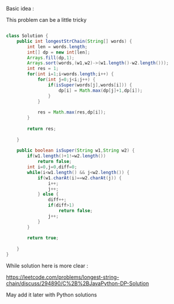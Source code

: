 Basic idea :

This problem can be a little tricky


```Java

class Solution {
    public int longestStrChain(String[] words) {
        int len = words.length;
        int[] dp = new int[len];
        Arrays.fill(dp,1);
        Arrays.sort(words,(w1,w2)->(w1.length()-w2.length()));
        int res = 1;
        for(int i=1;i<words.length;i++) {
            for(int j=0;j<i;j++) {
                if(isSuper(words[j],words[i])) {
                    dp[i] = Math.max(dp[j]+1,dp[i]);
                }
            }
            
            res = Math.max(res,dp[i]);
        }
        
        return res;
        
    }
    
    public boolean isSuper(String w1,String w2) {
        if(w1.length()+1!=w2.length())
            return false;
        int i=0,j=0,diff=0;
        while(i<w1.length() && j<w2.length()) {
            if(w1.charAt(i)==w2.charAt(j)) {
                i++;
                j++;
            } else {
                diff++;
                if(diff>1)
                    return false;
                j++;
            }
        }
        
        return true;
        
    }
}

```

While solution here is more clear : 

https://leetcode.com/problems/longest-string-chain/discuss/294890/C%2B%2BJavaPython-DP-Solution

May add it later with Python solutions